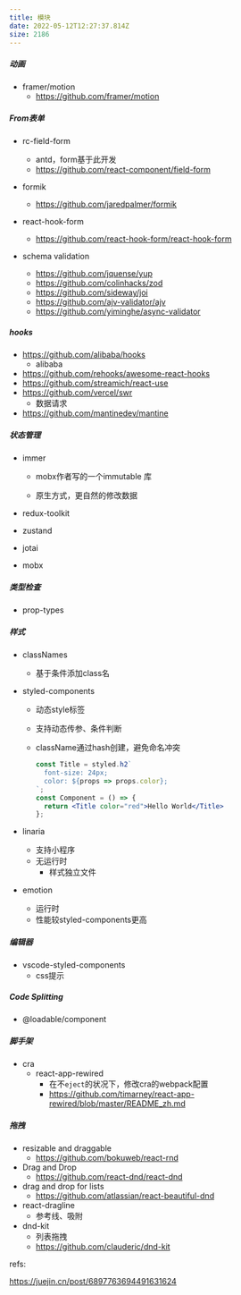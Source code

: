 ```yaml
---
title: 模块
date: 2022-05-12T12:27:37.814Z
size: 2186
---
```

##### 动画

- framer/motion
  - https://github.com/framer/motion

##### From表单

- rc-field-form

  - antd，form基于此开发
  - https://github.com/react-component/field-form

- formik

  - https://github.com/jaredpalmer/formik

- react-hook-form

  - https://github.com/react-hook-form/react-hook-form

- schema validation

  - https://github.com/jquense/yup
  - https://github.com/colinhacks/zod
  - https://github.com/sideway/joi
  - https://github.com/ajv-validator/ajv
  - https://github.com/yiminghe/async-validator

  

##### hooks

- https://github.com/alibaba/hooks
  - alibaba
- https://github.com/rehooks/awesome-react-hooks
- https://github.com/streamich/react-use
- https://github.com/vercel/swr
  - 数据请求
- https://github.com/mantinedev/mantine




##### 状态管理

- immer

  - mobx作者写的一个immutable 库

  - 原生方式，更自然的修改数据
- redux-toolkit
- zustand
- jotai
- mobx



##### 类型检查

- prop-types



##### 样式

- classNames

  - 基于条件添加class名

- styled-components

  - 动态style标签

  - 支持动态传参、条件判断

  - className通过hash创建，避免命名冲突

    ```jsx
    const Title = styled.h2`
      font-size: 24px;
      color: ${props => props.color};
    `;
    const Component = () => {
      return <Title color="red">Hello World</Title> 
    };
    ```

- linaria

  - 支持小程序
  - 无运行时
    - 样式独立文件
  
- emotion

  - 运行时
  - 性能较styled-components更高



##### 编辑器

- vscode-styled-components
  - css提示



##### Code Splitting

- @loadable/component



##### 脚手架

- cra
  - react-app-rewired
    - 在不`eject`的状况下，修改cra的webpack配置
    - https://github.com/timarney/react-app-rewired/blob/master/README_zh.md

##### 拖拽

- resizable and draggable
  - https://github.com/bokuweb/react-rnd
- Drag and Drop
  - https://github.com/react-dnd/react-dnd
- drag and drop for lists
  - https://github.com/atlassian/react-beautiful-dnd
- react-dragline
  - 参考线、吸附
- dnd-kit
	- 列表拖拽
	- https://github.com/clauderic/dnd-kit




refs: 

https://juejin.cn/post/6897763694491631624
